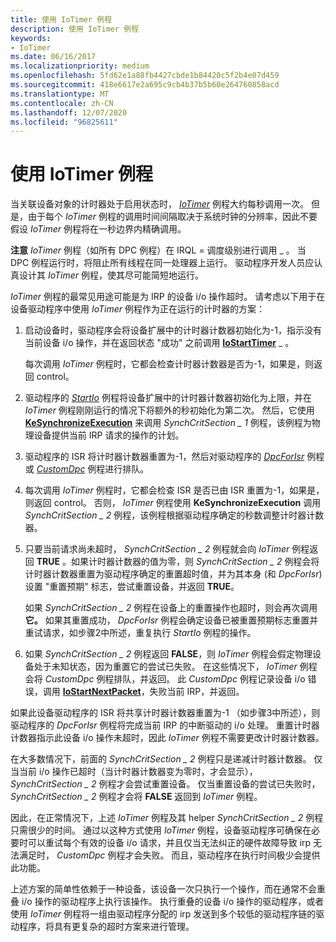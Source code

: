 ```yaml
---
title: 使用 IoTimer 例程
description: 使用 IoTimer 例程
keywords:
- IoTimer
ms.date: 06/16/2017
ms.localizationpriority: medium
ms.openlocfilehash: 5fd62e1a88fb4427cbde1b84420c5f2b4e07d459
ms.sourcegitcommit: 418e6617e2a695c9cb4b37b5b60e264760858acd
ms.translationtype: MT
ms.contentlocale: zh-CN
ms.lasthandoff: 12/07/2020
ms.locfileid: "96825611"
---
```

# <a name="using-an-iotimer-routine"></a>使用 IoTimer 例程





当关联设备对象的计时器处于启用状态时， [*IoTimer*](/windows-hardware/drivers/ddi/wdm/nc-wdm-io_timer_routine) 例程大约每秒调用一次。 但是，由于每个 *IoTimer* 例程的调用时间间隔取决于系统时钟的分辨率，因此不要假设 *IoTimer* 例程将在一秒边界内精确调用。

**注意** *IoTimer* 例程（如所有 DPC 例程）在 IRQL = 调度级别进行调用 \_ 。 当 DPC 例程运行时，将阻止所有线程在同一处理器上运行。 驱动程序开发人员应认真设计其 *IoTimer* 例程，使其尽可能简短地运行。

 

*IoTimer* 例程的最常见用途可能是为 IRP 的设备 i/o 操作超时。 请考虑以下用于在设备驱动程序中使用 *IoTimer* 例程作为正在运行的计时器的方案：

1.  启动设备时，驱动程序会将设备扩展中的计时器计数器初始化为-1，指示没有当前设备 i/o 操作，并在返回状态 "成功" 之前调用 [**IoStartTimer**](/windows-hardware/drivers/ddi/ntifs/nf-ntifs-iostarttimer) \_ 。

    每次调用 *IoTimer* 例程时，它都会检查计时器计数器是否为-1，如果是，则返回 control。

2.  驱动程序的 [*StartIo*](/windows-hardware/drivers/ddi/wdm/nc-wdm-driver_startio) 例程将设备扩展中的计时器计数器初始化为上限，并在 *IoTimer* 例程刚刚运行的情况下将额外的秒初始化为第二次。 然后，它使用 [**KeSynchronizeExecution**](/windows-hardware/drivers/ddi/wdm/nf-wdm-kesynchronizeexecution) 来调用 *SynchCritSection \_ 1* 例程，该例程为物理设备提供当前 IRP 请求的操作的计划。

3.  驱动程序的 ISR 将计时器计数器重置为-1，然后对驱动程序的 [*DpcForIsr*](/windows-hardware/drivers/ddi/wdm/nc-wdm-io_dpc_routine) 例程或 [*CustomDpc*](/windows-hardware/drivers/ddi/wdm/nc-wdm-kdeferred_routine) 例程进行排队。

4.  每次调用 *IoTimer* 例程时，它都会检查 ISR 是否已由 ISR 重置为-1，如果是，则返回 control。 否则， *IoTimer* 例程使用 **KeSynchronizeExecution** 调用 *SynchCritSection \_ 2* 例程，该例程根据驱动程序确定的秒数调整计时器计数器。

5.  只要当前请求尚未超时， *SynchCritSection \_ 2* 例程就会向 *IoTimer* 例程返回 **TRUE** 。如果计时器计数器的值为零，则 *SynchCritSection \_ 2* 例程会将计时器计数器重置为驱动程序确定的重置超时值，并为其本身 (和 *DpcForIsr*) 设置 "重置预期" 标志，尝试重置设备，并返回 **TRUE**。

    如果 *SynchCritSection \_ 2* 例程在设备上的重置操作也超时，则会再次调用 **它。** 如果其重置成功， *DpcForIsr* 例程会确定设备已被重置预期标志重置并重试请求，如步骤2中所述，重复执行 *StartIo* 例程的操作。

6.  如果 *SynchCritSection \_ 2* 例程返回 **FALSE**，则 *IoTimer* 例程会假定物理设备处于未知状态，因为重置它的尝试已失败。 在这些情况下， *IoTimer* 例程会将 *CustomDpc* 例程排队，并返回。 此 *CustomDpc* 例程记录设备 i/o 错误，调用 [**IoStartNextPacket**](/windows-hardware/drivers/ddi/ntifs/nf-ntifs-iostartnextpacket)，失败当前 IRP，并返回。

如果此设备驱动程序的 ISR 将共享计时器计数器重置为-1 （如步骤3中所述），则驱动程序的 *DpcForIsr* 例程将完成当前 IRP 的中断驱动的 i/o 处理。 重置计时器计数器指示此设备 i/o 操作未超时，因此 *IoTimer* 例程不需要更改计时器计数器。

在大多数情况下，前面的 *SynchCritSection \_ 2* 例程只是递减计时器计数器。 仅当当前 i/o 操作已超时（当计时器计数器变为零时，才会显示）， *SynchCritSection \_ 2* 例程才会尝试重置设备。 仅当重置设备的尝试已失败时， *SynchCritSection \_ 2* 例程才会将 **FALSE** 返回到 *IoTimer* 例程。

因此，在正常情况下，上述 *IoTimer* 例程及其 helper *SynchCritSection \_ 2* 例程只需很少的时间。 通过以这种方式使用 *IoTimer* 例程，设备驱动程序可确保在必要时可以重试每个有效的设备 i/o 请求，并且仅当无法纠正的硬件故障导致 irp 无法满足时， *CustomDpc* 例程才会失败。 而且，驱动程序在执行时间极少会提供此功能。

上述方案的简单性依赖于一种设备，该设备一次只执行一个操作，而在通常不会重叠 i/o 操作的驱动程序上执行该操作。 执行重叠的设备 i/o 操作的驱动程序，或者使用 *IoTimer* 例程将一组由驱动程序分配的 irp 发送到多个较低的驱动程序链的驱动程序，将具有更复杂的超时方案来进行管理。

 

